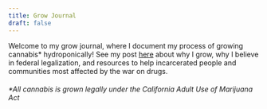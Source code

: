 ```yaml
---
title: Grow Journal
draft: false
---
```

Welcome to my grow journal, where I document my process of     growing cannabis* hydroponically! See my post [here](https://ericalittman.com/personal) about why I grow, why I believe in federal legalization, and resources to help incarcerated people and communities most affected by the war on drugs. 

###### *All cannabis is grown legally under the California Adult Use of Marijuana Act
